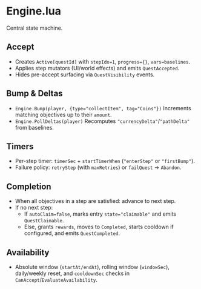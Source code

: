 # Engine.lua

Central state machine.

## Accept
- Creates `Active[questId]` with `stepIdx=1`, `progress={}`, `vars=baselines`.
- Applies step mutators (UI/world effects) and emits `QuestAccepted`.
- Hides pre-accept surfacing via `QuestVisibility` events.

## Bump & Deltas
- `Engine.Bump(player, {type="collectItem", tag="Coins"})`
  Increments matching objectives up to their `amount`.
- `Engine.PollDeltas(player)`
  Recomputes `"currencyDelta"`/`"pathDelta"` from baselines.

## Timers
- Per-step timer: `timerSec` + `startTimerWhen` (`"enterStep"` or `"firstBump"`).
- Failure policy: `retryStep` (with `maxRetries`) or `failQuest` → `Abandon`.

## Completion
- When all objectives in a step are satisfied: advance to next step.
- If no next step:
  - If `autoClaim=false`, marks entry `state="claimable"` and emits `QuestClaimable`.
  - Else, grants `rewards`, moves to `Completed`, starts cooldown if configured, and emits `QuestCompleted`.

## Availability
- Absolute window (`startAt/endAt`), rolling window (`windowSec`), daily/weekly reset, and `cooldownSec` checks in `CanAccept`/`EvaluateAvailability`.
